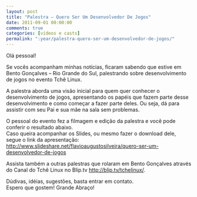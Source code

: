 ```yaml
---
layout: post
title: "Palestra – Quero Ser Um Desenvolvedor De Jogos"
date: 2011-09-01 00:00:00
comments: true
categories: [vídeos e casts]
permalink: ":year/palestra-quero-ser-um-desenvolvedor-de-jogos/"
---
```


<p>Olá pessoal!</p>

<p>Se vocês acompanham minhas notícias, ficaram sabendo que estive em Bento Gonçalves &#8211; Rio Grande do Sul, palestrando sobre desenvolvimento de jogos no evento Tchê Linux.</p>

<p>A palestra aborda uma visão inicial para quem quer conhecer o desenvolvimento de jogos, apresentando os papéis que fazem parte desse desenvolvimento e como começar a fazer parte deles. Ou seja, dá para assistir com seu Pai e sua mãe na sala sem problemas.</p>

<!--more-->


<p>O pessoal do evento fez a filmagem e edição da palestra e você pode conferir o resultado abaixo.<br/>
Caso queira acompanhar os Slides, ou mesmo fazer o download dele, segue o link da apresentação: <a href="http://www.slideshare.net/flavioaugustosilveira/quero-ser-um-desenvolvedor-de-jogos" title="Slideshare - Quero ser um desenvolvedor de jogos">http://www.slideshare.net/flavioaugustosilveira/quero-ser-um-desenvolvedor-de-jogos</a></p>

<p><embed type="application/x-shockwave-flash" src="http://a.blip.tv/api.swf#AYLO1VwC" style="display:none">
</embed></p>

<p>Assista também a outras palestras que rolaram em Bento Gonçalves através do Canal do Tchê Linux no Blip.tv <a href="http://blip.tv/tchelinux/" title="Canal Tchê Linux Blip.tv">http://blip.tv/tchelinux/</a>.</p>

<p>Dúdivas, idéias, sugestões, basta entrar em contato.<br/>
Espero que gostem! Grande Abraço!</p>
